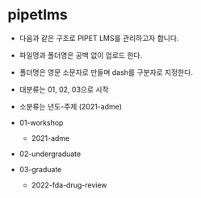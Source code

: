 # pipetlms

- 다음과 같은 구조로 PIPET LMS를 관리하고자 합니다.

- 파일명과 폴더명은 공백 없이 업로드 한다.
- 폴더명은 영문 소문자로 만들며 dash를 구분자로 지정한다.
- 대분류는 01, 02, 03으로 시작
- 소분류는 년도-주제 (2021-adme)

- 01-workshop
    * 2021-adme 
- 02-undergraduate
- 03-graduate
    * 2022-fda-drug-review 


